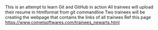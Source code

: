 This is an attempt to learn Git and GitHub in action
All trainees will upload their resume in htmlformat from git commandline
Two trainees will be creating the webpage that contains the links of all trainees
Ref this page https://www.cometsoftwares.com/trainees_newarts.html
